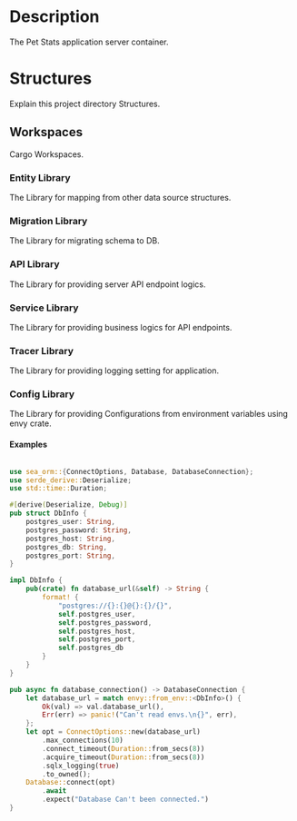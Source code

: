 # Description

The Pet Stats application server container. 

# Structures

Explain this project directory Structures.

## Workspaces

Cargo Workspaces.

### Entity Library

The Library for mapping from other data source structures.

### Migration Library

The Library for migrating schema to DB.

### API Library

The Library for providing server API endpoint logics.

### Service Library

The Library for providing business logics for API endpoints.

### Tracer Library

The Library for providing logging setting for application.



### Config Library

The Library for providing Configurations from environment variables using envy crate.

#### Examples

```rust

use sea_orm::{ConnectOptions, Database, DatabaseConnection};
use serde_derive::Deserialize;
use std::time::Duration;

#[derive(Deserialize, Debug)]
pub struct DbInfo {
    postgres_user: String,
    postgres_password: String,
    postgres_host: String,
    postgres_db: String,
    postgres_port: String,
}

impl DbInfo {
    pub(crate) fn database_url(&self) -> String {
        format! {
            "postgres://{}:{}@{}:{}/{}",
            self.postgres_user,
            self.postgres_password,
            self.postgres_host,
            self.postgres_port,
            self.postgres_db
        }
    }
}

pub async fn database_connection() -> DatabaseConnection {
    let database_url = match envy::from_env::<DbInfo>() {
        Ok(val) => val.database_url(),
        Err(err) => panic!("Can't read envs.\n{}", err),
    };
    let opt = ConnectOptions::new(database_url)
        .max_connections(10)
        .connect_timeout(Duration::from_secs(8))
        .acquire_timeout(Duration::from_secs(8))
        .sqlx_logging(true)
        .to_owned();
    Database::connect(opt)
        .await
        .expect("Database Can't been connected.")
}
```
